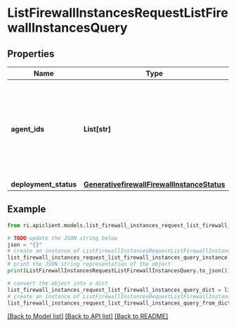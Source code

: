 # ListFirewallInstancesRequestListFirewallInstancesQuery


## Properties

Name | Type | Description | Notes
------------ | ------------- | ------------- | -------------
**agent_ids** | **List[str]** | Specifies a set of agent IDs. The query filters for firewall instances that belong to the specified agents. | [optional] 
**deployment_status** | [**GenerativefirewallFirewallInstanceStatus**](GenerativefirewallFirewallInstanceStatus.md) |  | [optional] 

## Example

```python
from ri.apiclient.models.list_firewall_instances_request_list_firewall_instances_query import ListFirewallInstancesRequestListFirewallInstancesQuery

# TODO update the JSON string below
json = "{}"
# create an instance of ListFirewallInstancesRequestListFirewallInstancesQuery from a JSON string
list_firewall_instances_request_list_firewall_instances_query_instance = ListFirewallInstancesRequestListFirewallInstancesQuery.from_json(json)
# print the JSON string representation of the object
print(ListFirewallInstancesRequestListFirewallInstancesQuery.to_json())

# convert the object into a dict
list_firewall_instances_request_list_firewall_instances_query_dict = list_firewall_instances_request_list_firewall_instances_query_instance.to_dict()
# create an instance of ListFirewallInstancesRequestListFirewallInstancesQuery from a dict
list_firewall_instances_request_list_firewall_instances_query_from_dict = ListFirewallInstancesRequestListFirewallInstancesQuery.from_dict(list_firewall_instances_request_list_firewall_instances_query_dict)
```
[[Back to Model list]](../README.md#documentation-for-models) [[Back to API list]](../README.md#documentation-for-api-endpoints) [[Back to README]](../README.md)

